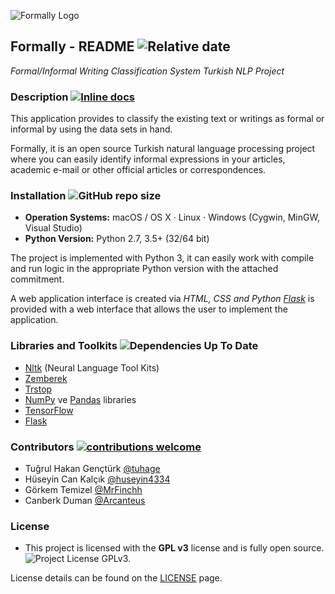 ![Formally Logo](https://i.hizliresim.com/dLAVlZ.jpg)
## Formally - README ![Relative date](https://img.shields.io/date/1575184818?color=once&label=last-commit&logo=son-gelistirme)
*Formal/Informal Writing Classification System Turkish NLP Project*

### Description [![Inline docs](http://inch-ci.org/github/arcanteus/formally.svg?branch=master)](http://inch-ci.org/github/arcanteus/formally)

This application provides to classify the existing text or writings as formal or informal by using the data sets in hand.

Formally, it is an open source Turkish natural language processing project where you can easily identify informal expressions in your articles, academic e-mail or other official articles or correspondences.


### Installation ![GitHub repo size](https://img.shields.io/github/repo-size/arcanteus/formally)
* **Operation Systems:** macOS / OS X · Linux · Windows (Cygwin, MinGW, Visual Studio)
* **Python Version:** Python 2.7, 3.5+ (32/64 bit)

The project is implemented with Python 3, it can easily work with compile and run logic in the appropriate Python version with the attached commitment.

A web application interface is created via *HTML, CSS and Python [Flask](https://pythonspot.com/flask-web-app-with-python/)* is provided with a web interface that allows the user to implement the application. 


### Libraries and Toolkits ![Dependencies Up To Date](https://img.shields.io/badge/dependencies-up%20to%20date-green)
* [Nltk](https://github.com/nltk/nltk) (Neural Language Tool Kits) 
* [Zemberek](https://github.com/ahmetaa/zemberek-nlp)
* [Trstop](https://github.com/ahmetax/trstop)
* [NumPy](https://numpy.org/) ve [Pandas](https://pandas.pydata.org/) libraries
* [TensorFlow](https://www.tensorflow.org/)
* [Flask](https://pythonspot.com/flask-web-app-with-python/) 

### Contributors [![contributions welcome](https://img.shields.io/badge/contributions-welcome-brightgreen.svg?style=flat)](https://github.com/arcanteus/formally/issues)

* Tuğrul Hakan Gençtürk [@tuhage](https://www.github.com/tuhage)
* Hüseyin Can Kalçık [@huseyin4334](https://www.github.com/huseyin4334)
* Görkem Temizel [@MrFinchh](https://www.github.com/MrFinchh)
* Canberk Duman [@Arcanteus](https://www.github.com/Arcanteus)



### License

* This project is licensed with the **GPL v3** license and is fully open source. ![Project License GPLv3.](https://img.shields.io/badge/License-GPLv3-yellow) 


License details can be found on the [LICENSE](LICENSE) page.
